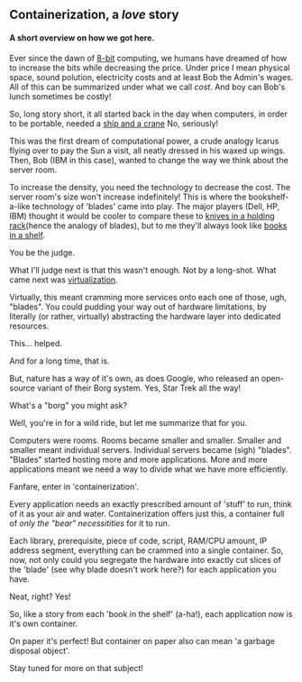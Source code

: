 ## Containerization, a *love* story
#### A short overview on how we got here.

Ever since the dawn of [8-bit](https://en.wikipedia.org/wiki/8-bit) computing, we humans have dreamed of how to increase the bits while decreasing the price. 
Under price I mean physical space, sound polution, electricity costs and at least Bob the Admin's wages. All of this can be summarized under what we call *cost*. 
And boy can Bob's lunch sometimes be costly! 

So, long story short, it all started back in the day when computers, in order to be portable, needed a [ship and a crane](https://www.computerhope.com/issues/ch000984.htm) No, seriously!

This was the first dream of computational power, a crude analogy Icarus flying over to pay the Sun a visit, all neatly dressed in his waxed up wings. 
Then, Bob (IBM in this case), wanted to change the way we think about the server room. 

To increase the density, you need the technology to decrease the cost. The server room's size won't increase indefinitely! 
This is where the bookshelf-a-like technology of 'blades' came into play. The major players (Dell, HP, IBM) thought it would be cooler to compare these to [knives in a holding rack](https://s3files.core77.com/blog/images/2014/02/OnOurTable-Box-Knife-Block.jpg)(hence the analogy of blades), but to me they'll always look like [books in a shelf](https://www.broadberry.co.uk/system_files/images/system_type_trans/8.png).

You be the judge. 

What I'll judge next is that this wasn't enough. Not by a long-shot. What came next was [virtualization](https://en.wikipedia.org/wiki/Virtualization). 

Virtually, this meant cramming more services onto each one of those, ugh, "blades". You could pudding your way out of hardware limitations, by literally (or rather, virtually) abstracting the hardware layer into dedicated resources.


This... helped. 

And for a long time, that is. 

But, nature has a way of it's own, as does Google, who released an open-source variant of their Borg system. Yes, Star Trek all the way!

What's a "borg" you might ask? 

Well, you're in for a wild ride, but let me summarize that for you. 

Computers were rooms. 
Rooms became smaller and smaller. 
Smaller and smaller meant individual servers. 
Individual servers became (sigh) "blades".
"Blades" started hosting more and more applications. 
More and more applications meant we need a way to divide what we have more efficiently. 

Fanfare, enter in 'containerization'.

Every application needs an exactly prescribed amount of 'stuff' to run, think of it as your air and water. Containerization offers just this, a container full of *only the "bear" necessitities* for it to run. 

Each library, prerequisite, piece of code, script, RAM/CPU amount, IP address segment, everything can be crammed into a single container. 
So, now, not only could you segregate the hardware into exactly cut slices of the 'blade' (see why blade doesn't work here?) for each application you have. 

Neat, right? Yes!

So, like a story from each 'book in the shelf' (a-ha!), each application now is it's own container. 

On paper it's perfect! 
But container on paper also can mean 'a garbage disposal object'. 

Stay tuned for more on that subject!





